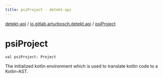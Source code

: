 ```yaml
---
title: psiProject - detekt-api
---
```


[detekt-api](../index.html) / [io.gitlab.arturbosch.detekt.api](index.html) / [psiProject](./psi-project.html)

# psiProject

`val psiProject: Project`

The initialized kotlin environment which is used to translate kotlin code to a Kotlin-AST.


